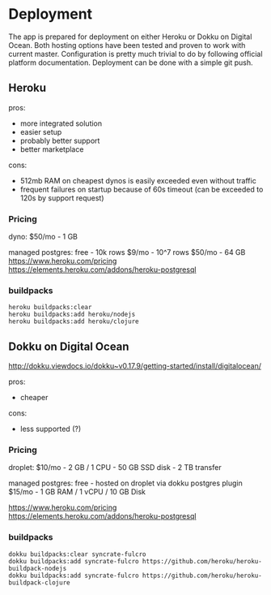 # Deployment

The app is prepared for deployment on either Heroku or Dokku on Digital Ocean.
Both hosting options have been tested and proven to work with current master.
Configuration is pretty much trivial to do by following official platform documentation.
Deployment can be done with a simple git push.

## Heroku
pros:

-  more integrated solution
- easier setup
- probably better support
- better marketplace

cons:

- 512mb RAM on cheapest dynos is easily exceeded even without traffic
- frequent failures on startup because of 60s timeout (can be exceeded to 120s by support request)


### Pricing

dyno:
$50/mo - 1 GB

managed postgres:
free   - 10k rows
$9/mo  - 10^7 rows
$50/mo - 64 GB
https://www.heroku.com/pricing
https://elements.heroku.com/addons/heroku-postgresql

### buildpacks
```
heroku buildpacks:clear
heroku buildpacks:add heroku/nodejs
heroku buildpacks:add heroku/clojure
```

## Dokku on Digital Ocean
http://dokku.viewdocs.io/dokku~v0.17.9/getting-started/install/digitalocean/

pros:

- cheaper

cons:

- less supported (?)



### Pricing

droplet:
$10/mo -  2 GB / 1 CPU - 50 GB SSD disk  - 2 TB transfer

managed postgres:
free - hosted on droplet via dokku postgres plugin
$15/mo - 1 GB RAM / 1 vCPU / 10 GB Disk

https://www.heroku.com/pricing
https://elements.heroku.com/addons/heroku-postgresql


### buildpacks
```
dokku buildpacks:clear syncrate-fulcro
dokku buildpacks:add syncrate-fulcro https://github.com/heroku/heroku-buildpack-nodejs
dokku buildpacks:add syncrate-fulcro https://github.com/heroku/heroku-buildpack-clojure
```

